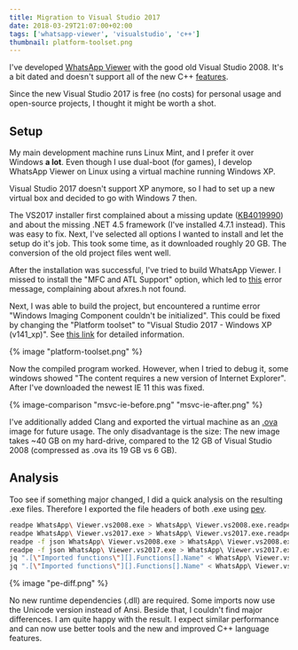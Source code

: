 ```yaml
---
title: Migration to Visual Studio 2017
date: 2018-03-29T21:07:00+02:00
tags: ['whatsapp-viewer', 'visualstudio', 'c++']
thumbnail: platform-toolset.png
---
```


I've developed [WhatsApp Viewer](https://github.com/andreas-mausch/whatsapp-viewer) with the good old Visual Studio 2008.
It's a bit dated and doesn't support all of the new C++ [features](http://en.cppreference.com/w/cpp/language/history).

Since the new Visual Studio 2017 is free (no costs) for personal usage and open-source projects, I thought it might be worth a shot.

## Setup

My main development machine runs Linux Mint, and I prefer it over Windows **a lot**.
Even though I use dual-boot (for games), I develop WhatsApp Viewer on Linux using a virtual machine running Windows XP.

Visual Studio 2017 doesn't support XP anymore, so I had to set up a new virtual box and decided to go with Windows 7 then.

The VS2017 installer first complained about a missing update ([KB4019990](http://support.microsoft.com/kb/4019990)) and about the missing .NET 4.5 framework (I've installed 4.7.1 instead). This was easy to fix.
Next, I've selected all options I wanted to install and let the setup do it's job. This took some time, as it downloaded roughly 20 GB. The conversion of the old project files went well.

After the installation was successful, I've tried to build WhatsApp Viewer. I missed to install the "MFC and ATL Support" option, which led to [this](https://social.msdn.microsoft.com/Forums/de-DE/6b69607a-8a84-4e46-b3c8-5cd832bfb9c7/vs-2017-rc-file-error-rc1015-cannot-open-include-file-afxresh?forum=vcgeneral) error message, complaining about afxres.h not found.

Next, I was able to build the project, but encountered a runtime error "Windows Imaging Component couldn't be initialized". This could be fixed by changing the "Platform toolset" to "Visual Studio 2017 - Windows XP (v141_xp)". See [this link](https://social.msdn.microsoft.com/Forums/windowsdesktop/en-US/e542d34a-a04b-455e-bd5b-957f162bab94/clsidwicimagingfactory-breaking-change-since-vs11-beta-on-windows-7?forum=windowswic) for detailed information.

{% image "platform-toolset.png" %}

Now the compiled program worked.
However, when I tried to debug it, some windows showed "The content requires a new version of Internet Explorer". After I've downloaded the newest IE 11 this was fixed.

{% image-comparison "msvc-ie-before.png" "msvc-ie-after.png" %}

I've additionally added Clang and exported the virtual machine as an [.ova](https://en.wikipedia.org/wiki/Open_Virtualization_Format) image for future usage.
The only disadvantage is the size: The new image takes ~40 GB on my hard-drive, compared to the 12 GB of Visual Studio 2008 (compressed as .ova its 19 GB vs 6 GB).

## Analysis

Too see if something major changed, I did a quick analysis on the resulting .exe files.
Therefore I exported the file headers of both .exe using [pev](https://github.com/merces/pev).

```bash
readpe WhatsApp\ Viewer.vs2008.exe > WhatsApp\ Viewer.vs2008.exe.readpe.txt
readpe WhatsApp\ Viewer.vs2017.exe > WhatsApp\ Viewer.vs2017.exe.readpe.txt
readpe -f json WhatsApp\ Viewer.vs2008.exe > WhatsApp\ Viewer.vs2008.exe.readpe.json
readpe -f json WhatsApp\ Viewer.vs2017.exe > WhatsApp\ Viewer.vs2017.exe.readpe.json
jq ".[\"Imported functions\"][].Functions[].Name" < WhatsApp\ Viewer.vs2008.exe.readpe.json | sort > WhatsApp\ Viewer.vs2008.exe.imports.txt
jq ".[\"Imported functions\"][].Functions[].Name" < WhatsApp\ Viewer.vs2017.exe.readpe.json | sort > WhatsApp\ Viewer.vs2017.exe.imports.txt
```

{% image "pe-diff.png" %}

No new runtime dependencies (.dll) are required. Some imports now use the Unicode version instead of Ansi.
Beside that, I couldn't find major differences.
I am quite happy with the result. I expect similar performance and can now use better tools and the new and improved C++ language features.
